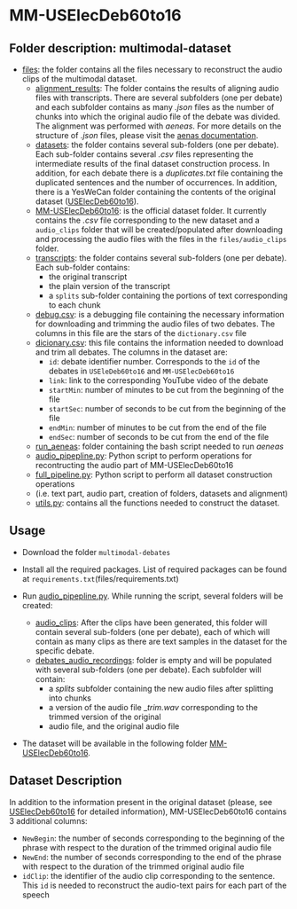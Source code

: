 # MM-USElecDeb60to16 

## Folder description: multimodal-dataset

- [files](files): the folder contains all the files necessary to reconstruct the audio clips of the multimodal dataset.
  - [alignment_results](files/alignment_results): The folder contains the results of aligning audio files with 
    transcripts. There are several subfolders (one per debate) and each subfolder contains as many _.json_ files as the
    number of chunks into which the original audio file of the debate was divided. The alignment was performed with 
    _aeneas_. For more details on the structure of _.json_ files, please visit the 
    [aenas documentation](https://www.readbeyond.it/aeneas/docs/).
  - [datasets](files/datasets): the folder contains several sub-folders (one per debate). Each sub-folder contains 
    several _.csv_ files representing the intermediate results of the final dataset construction process. In addition, 
    for each debate there is a _duplicates.txt_ file containing the duplicated sentences and the number of occurrences.
    In addition, there is a YesWeCan folder containing the contents of the original dataset
    ([USElecDeb60to16](https://github.com/ElecDeb60To16/Dataset)). 
  - [MM-USElecDeb60to16](files/MM-USElecDeb60to16): is the official dataset folder. It currently contains the _.csv_ 
    file corresponding to the new dataset and a `audio_clips` folder that will be created/populated after downloading 
    and processing the audio files with the files in the `files/audio_clips` folder. 
  - [transcripts](files/transcripts): the folder contains several sub-folders (one per debate). Each sub-folder contains: 
    - the original transcript
    - the plain version of the transcript 
    - a `splits` sub-folder containing the portions of text corresponding to each chunk
  - [debug.csv](files/debug.csv): is a debugging file containing the necessary information for downloading and trimming 
    the audio files of two debates. The columns in this file are the stars of the `dictionary.csv` file
  - [dicionary.csv](files/dictionary.csv): this file contains the information needed to download and trim all debates. 
    The columns in the dataset are: 
    - `id`: debate identifier number. Corresponds to the `id` of the debates in `USEleDeb60to16` and `MM-USElecDeb60to16`
    - `link`: link to the corresponding YouTube video of the debate 
    - `startMin`: number of minutes to be cut from the beginning of the file 
    - `startSec`: number of seconds to be cut from the beginning of the file 
    - `endMin`: number of minutes to be cut from the end of the file 
    - `endSec`: number of seconds to be cut from the end of the file 
  - [run_aeneas](files/run_aeneas): folder containing the bash script needed to run _aeneas_
  - [audio_pipepline.py](files/audio_pipeline.py): Python script to perform operations for recontructing the audio 
    part of MM-USElecDeb60to16 
  - [full_pipeline.py](files/full_pipeline.py): Python script to perform all dataset construction operations 
  - (i.e. text part, audio part, creation of folders, datasets and alignment) 
  - [utils.py](files/utils.py): contains all the functions needed to construct the dataset.

## Usage
- Download the folder `multimodal-debates`
- Install all the required packages. List of required packages can be found at `requirements.txt`(files/requirements.txt)
- Run [audio_pipepline.py](files/audio_pipeline.py). While running the script, several folders will be created: 
  - [audio_clips](files/audio_clips): After the clips have been generated, this folder will contain
    several sub-folders (one per debate), each of which will contain as many clips as there are text samples in the 
    dataset for the specific debate.
  - [debates_audio_recordings](files/debates_audio_recordings): folder is empty and will be populated with several 
    sub-folders (one per debate). Each subfolder will contain:
    - a _splits_ subfolder containing the new audio files after 
      splitting into chunks
    - a version of the audio file __trim.wav_ corresponding to the trimmed version of the original 
    - audio file, and the original audio file
    
- The dataset will be available in the following folder [MM-USElecDeb60to16](files/MM-USElecDeb60to16). 

## Dataset Description
In addition to the information present in the original dataset (please, see 
[USElecDeb60to16](https://github.com/ElecDeb60To16/Dataset) for detailed information), MM-USElecDeb60to16 contains 3 
additional columns: 
- `NewBegin`: the number of seconds corresponding to the beginning of the phrase with respect to the duration 
  of the trimmed original audio file 
- `NewEnd`: the number of seconds corresponding to the end of the phrase with respect to the duration of the 
   trimmed original audio file 
- `idClip`: the identifier of the audio clip corresponding to the sentence. This `id` is needed to reconstruct the 
  audio-text pairs for each part of the speech
